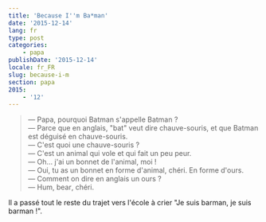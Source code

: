 ```yaml
---
title: 'Because I''m Ba*man'
date: '2015-12-14'
lang: fr
type: post
categories:
    - papa
publishDate: '2015-12-14'
locale: fr_FR
slug: because-i-m
section: papa
2015:
    - '12'
---
```


> — Papa, pourquoi Batman s'appelle Batman ?  
> — Parce que en anglais, "bat" veut dire chauve-souris, et que Batman est déguisé en chauve-souris.  
> — C'est quoi une chauve-souris ?  
> — C'est un animal qui vole et qui fait un peu peur.  
> — Oh… j'ai un bonnet de l'animal, moi !  
> — Oui, tu as un bonnet en forme d'animal, chéri. En forme d'ours.  
> — Comment on dire en anglais un ours ?  
> — Hum, <span lang="en">bear</span>, chéri.

Il a passé tout le reste du trajet vers l'école à crier "Je suis barman, je suis barman !".
